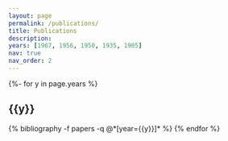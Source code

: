```yaml
---
layout: page
permalink: /publications/
title: Publications
description:
years: [1967, 1956, 1950, 1935, 1905]
nav: true
nav_order: 2
---
```

<!-- _pages/publications.md -->
<div class="publications">

{%- for y in page.years %}
  <h2 class="year">{{y}}</h2>
  {% bibliography -f papers -q @*[year={{y}}]* %}
{% endfor %}

</div>
